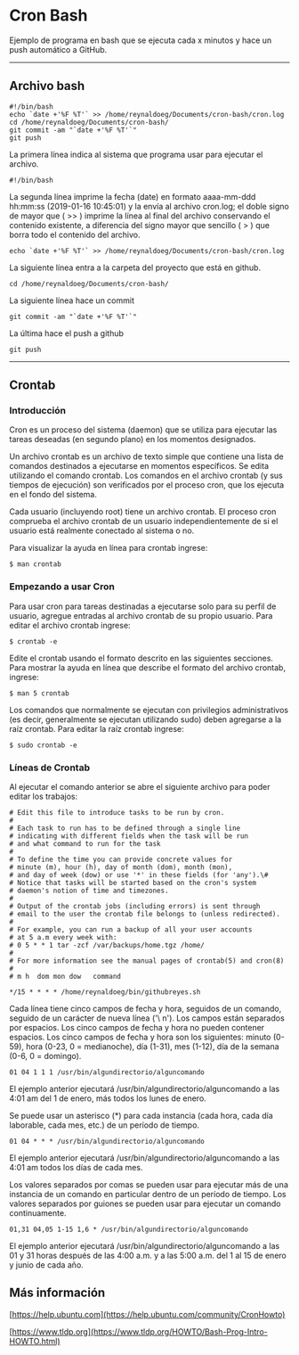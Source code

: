 # Cron Bash

Ejemplo de programa en bash que se ejecuta cada x minutos y hace un push automático a GitHub.

----------

## Archivo bash

```
#!/bin/bash
echo `date +'%F %T'` >> /home/reynaldoeg/Documents/cron-bash/cron.log
cd /home/reynaldoeg/Documents/cron-bash/
git commit -am "`date +'%F %T'`"
git push
```

La primera línea indica al sistema que programa usar para ejecutar el archivo.

```
#!/bin/bash
```
La segunda  línea imprime la fecha (date) en formato aaaa-mm-ddd hh:mm:ss (2019-01-16 10:45:01) y la envía al archivo cron.log; el doble signo de mayor que ( >> ) imprime la línea al final del archivo conservando el contenido existente, a diferencia del signo mayor que sencillo ( > ) que borra todo el contenido del archivo.
```
echo `date +'%F %T'` >> /home/reynaldoeg/Documents/cron-bash/cron.log
```
La siguiente línea entra a la carpeta del proyecto que está en github.
```
cd /home/reynaldoeg/Documents/cron-bash/
``` 
La siguiente línea hace un commit 
```
git commit -am "`date +'%F %T'`"
``` 
La última hace el push a github
```
git push
``` 


----------


## Crontab

### Introducción
Cron es un proceso del sistema (daemon) que se utiliza para ejecutar las tareas deseadas (en segundo plano) en los momentos designados.

Un archivo crontab es un archivo de texto simple que contiene una lista de comandos destinados a ejecutarse en momentos específicos. Se edita utilizando el comando crontab. Los comandos en el archivo crontab (y sus tiempos de ejecución) son verificados por el proceso cron, que los ejecuta en el fondo del sistema.

Cada usuario (incluyendo root) tiene un archivo crontab. El proceso cron comprueba el archivo crontab de un usuario independientemente de si el usuario está realmente conectado al sistema o no.

Para visualizar la ayuda en línea para crontab ingrese:

```
$ man crontab
```

### Empezando a usar Cron

Para usar cron para tareas destinadas a ejecutarse solo para su perfil de usuario, agregue entradas al archivo crontab de su propio usuario. Para editar el archivo crontab ingrese:

```
$ crontab -e
```
Edite el crontab usando el formato descrito en las siguientes secciones.  Para mostrar la ayuda en línea que describe el formato del archivo crontab, ingrese:
```
$ man 5 crontab
```
Los comandos que normalmente se ejecutan con privilegios administrativos (es decir, generalmente se ejecutan utilizando sudo) deben agregarse a la raíz crontab. Para editar la raíz crontab ingrese:
```
$ sudo crontab -e
```
### Líneas de Crontab
Al ejecutar el comando anterior se abre el siguiente archivo para poder editar los trabajos:

``` 
# Edit this file to introduce tasks to be run by cron.
# 
# Each task to run has to be defined through a single line
# indicating with different fields when the task will be run
# and what command to run for the task
# 
# To define the time you can provide concrete values for
# minute (m), hour (h), day of month (dom), month (mon),
# and day of week (dow) or use '*' in these fields (for 'any').\# 
# Notice that tasks will be started based on the cron's system
# daemon's notion of time and timezones.
# 
# Output of the crontab jobs (including errors) is sent through
# email to the user the crontab file belongs to (unless redirected).
# 
# For example, you can run a backup of all your user accounts
# at 5 a.m every week with:
# 0 5 * * 1 tar -zcf /var/backups/home.tgz /home/
# 
# For more information see the manual pages of crontab(5) and cron(8)
# 
# m h  dom mon dow   command

*/15 * * * * /home/reynaldoeg/bin/githubreyes.sh 

```

Cada línea tiene cinco campos de fecha y hora, seguidos de un comando, seguido de un carácter de nueva línea ('\ n'). Los campos están separados por espacios. Los cinco campos de fecha y hora no pueden contener espacios. Los cinco campos de fecha y hora son los siguientes: minuto (0-59), hora (0-23, 0 = medianoche), día (1-31), mes (1-12), día de la semana (0-6, 0 = domingo).
```
01 04 1 1 1 /usr/bin/algundirectorio/alguncomando
```
El ejemplo anterior ejecutará /usr/bin/algundirectorio/alguncomando a las 4:01 am del 1 de enero, más todos los lunes de enero.

Se puede usar un asterisco (*) para cada instancia (cada hora, cada día laborable, cada mes, etc.) de un período de tiempo.
```
01 04 * * * /usr/bin/algundirectorio/alguncomando
```
El ejemplo anterior ejecutará  /usr/bin/algundirectorio/alguncomando a las 4:01 am todos los días de cada mes.

Los valores separados por comas se pueden usar para ejecutar más de una instancia de un comando en particular dentro de un período de tiempo. Los valores separados por guiones se pueden usar para ejecutar un comando continuamente.
```
01,31 04,05 1-15 1,6 * /usr/bin/algundirectorio/alguncomando
```
El ejemplo anterior ejecutará /usr/bin/algundirectorio/alguncomando a las 01 y 31 horas después de las 4:00 a.m. y a las 5:00 a.m. del 1 al 15 de enero y junio de cada año.

## Más información

[https://help.ubuntu.com](https://help.ubuntu.com/community/CronHowto)

[https://www.tldp.org](https://www.tldp.org/HOWTO/Bash-Prog-Intro-HOWTO.html)
